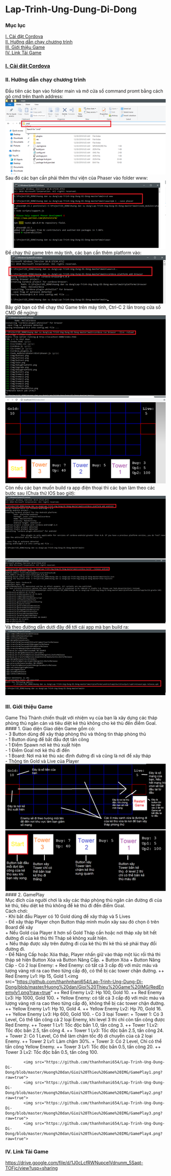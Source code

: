 # Lap-Trinh-Ung-Dung-Di-Dong
### Mục lục  
[I. Cài đặt Cordova](#Modau)  
[II. Hưỡng dẫn chạy chương trình](#chaychuongtrinh)  
[III. Giới thiệu Game](#gioithieugame)  
[IV. Link Tải Game](#taigame)  
<a name="Modau"></a>
### [I. Cài đặt Cordova](https://evothings.com/doc/build/cordova-install-windows.html)  
<a name="chaychuongtrinh"></a>
### II. Hưỡng dẫn chạy chương trình  
Đầu tiên các bạn vào folder main và mở cửa sổ command promt bằng cách gõ cmd trên thanh address:  
      <img src="https://github.com/thanhnhani654/Lap-Trinh-Ung-Dung-Di-Dong/blob/master/Huong%20dan/Huong%20dan%20chay%20chuong%20trinh%20IMG/B1.png?raw=true">  
      Sau đó các bạn cần phải thêm thư viện của Phaser vào folder www:  
      <img src="https://github.com/thanhnhani654/Lap-Trinh-Ung-Dung-Di-Dong/blob/master/Huong%20dan/Huong%20dan%20chay%20chuong%20trinh%20IMG/B2.png?raw=true">  
      Để chạy thử game trên máy tính, các bạn cần thêm platform vào:  
      <img src="https://github.com/thanhnhani654/Lap-Trinh-Ung-Dung-Di-Dong/blob/master/Huong%20dan/Huong%20dan%20chay%20chuong%20trinh%20IMG/B3.png?raw=true">  
      Bây giờ bạn có thể chạy thử Game trên máy tính, Ctrl-C 2 lần trong cửa sổ CMD để ngừng:  
      <img src="https://github.com/thanhnhani654/Lap-Trinh-Ung-Dung-Di-Dong/blob/master/Huong%20dan/Huong%20dan%20chay%20chuong%20trinh%20IMG/B4.png?raw=true">  
      <img src="https://github.com/thanhnhani654/Lap-Trinh-Ung-Dung-Di-Dong/blob/master/Huong%20dan/Huong%20dan%20chay%20chuong%20trinh%20IMG/B5.png?raw=true">  
      Còn nếu các bạn muốn build ra app điện thoại thì các bạn làm theo các bước sau (Chưa thử IOS bao giờ):  
      <img src="https://github.com/thanhnhani654/Lap-Trinh-Ung-Dung-Di-Dong/blob/master/Huong%20dan/Huong%20dan%20chay%20chuong%20trinh%20IMG/B6.png?raw=true">  
      <img src="https://github.com/thanhnhani654/Lap-Trinh-Ung-Dung-Di-Dong/blob/master/Huong%20dan/Huong%20dan%20chay%20chuong%20trinh%20IMG/B7.png?raw=true">  
      Và theo đường dẫn dưới đây để tới cái app mà bạn build ra:  
      <img src="https://github.com/thanhnhani654/Lap-Trinh-Ung-Dung-Di-Dong/blob/master/Huong%20dan/Huong%20dan%20chay%20chuong%20trinh%20IMG/B8.png?raw=true">  
 <a name="gioithieugame"></a>
### III. Giới thiệu Game  
Game Thủ Thành chiến thuật với nhiệm vụ của bạn là xây dựng các tháp phòng thủ ngăn cản và tiêu diệt kẻ thù không cho kẻ thù đến điểm Goal.  
       #### 1.	Giao diện 
            Giao diện Game gồm có:  
            - 3 Button dùng để xây tháp phòng thủ và thông tin tháp phòng thủ  
            - 1 Button dùng để bắt đầu đợt tấn công  
            - 1 Điểm Spawn nơi kẻ thù xuất hiện  
            - 1 Điểm Goal nơi kẻ thù đi đến  
            - 1 Board: Nơi mà kẻ thù xác định đường đi và cũng là nơi để xây tháp  
            - Thông tin Gold và Live của Player  
            <img src="https://github.com/thanhnhani654/Lap-Trinh-Ung-Dung-Di-Dong/blob/master/Huong%20dan/Gioi%20Thieu%20Game%20IMG/Giao%20dien%201.png?raw=true">  
            <img src="https://github.com/thanhnhani654/Lap-Trinh-Ung-Dung-Di-Dong/blob/master/Huong%20dan/Gioi%20Thieu%20Game%20IMG/Giao%20dien%202.png?raw=true">  
       #### 2.	GamePlay  
      Mục đích của người chơi là xây các tháp phòng thủ ngăn cản đường đi của kẻ thù, tiêu diệt kẻ thù không để kẻ thù đi đến điểm Goal.  
            Cách chơi:  
            - Khi bắt đầu Player có 10 Gold dùng để xây tháp và 5 Lives  
            - Để xây tháp Player chọn Button tháp mình muốn xây sau đó chọn ô trên Board để xây  
                  + Nếu Gold của Player ít hơn số Gold Tháp cần hoặc nơi tháp xây bít hết đường đi của kẻ thù thì Tháp sẽ không xuất hiện.  
                  + Nếu tháp được xây trên đường đi của kẻ thù thì kẻ thù sẽ phải thay đổi đường đi.   
            - Để Nâng Cấp hoặc Xóa tháp, Player nhấn giữ vào tháp một lúc rồi thả thì tháp sẽ hiện Button Xóa và Button Nâng Cấp. 
                  + Button Xóa
                  + Button Nâng Cấp
            - Có 2 loại Enemy:
                  + Red Enemy: có tất cả 3 cấp độ với mức máu và lượng vàng rơi ra cao theo từng cấp độ, có thể bị các tower chặn đường.
                        ++ Red Enemy Lv1: Hp 15, Gold 1.<img src="https://github.com/thanhnhani654/Lap-Trinh-Ung-Dung-Di-Dong/blob/master/Huong%20dan/Gioi%20Thieu%20Game%20IMG/RedEnemylv1.png?raw=true"
                        ++ Red Enemy Lv2: Hp 100, Gold 10.
                        ++ Red Enemy Lv3: Hp 1000, Gold 100.
                  + Yellow Enemy: có tất cả 3 cấp độ với mức máu và lượng vàng rơi ra cao theo từng cấp độ, không thể bị các tower chặn đường.
                        ++ Yellow Enemy Lv1: Hp 10, Gold 4.
                        ++ Yellow Enemy Lv2: Hp 70, Gold 16.
                        ++ Yellow Enemy Lv3: Hp 600, Gold 100.
            - Có 3 loại Tower:
                   + Tower 1: Có 3 Level, Có thể tấn công cả 2 loại Enemy, khi level 3 thì chỉ còn tấn công được Red Enemy.
                        ++ Tower 1 Lv1: Tốc độc bắn 1.0, tấn công 3.
                        ++ Tower 1 Lv2: Tốc độc bắn 2.5, tấn công 4.
                        ++ Tower 1 Lv3: Tốc độc bắn 2.5, tấn công 24.
                   + Tower 2: Có 1 Level, Có thể làm chậm tốc độ di chuyển của cả 2 loại Enemy.
                        ++ Tower 2 Lv1: Làm chậm 30%.
                   + Tower 3: Có 2 Level, Chỉ có thể tấn công Yellow Enemy.
                        ++ Tower 3 Lv1: Tốc độc bắn 0.5, tấn công 20.
                        ++ Tower 3 Lv2: Tốc độc bắn 0.5, tấn công 100.


            <img src="https://github.com/thanhnhani654/Lap-Trinh-Ung-Dung-Di-Dong/blob/master/Huong%20dan/Gioi%20Thieu%20Game%20IMG/GamePlay1.png?raw=true">  
            <img src="https://github.com/thanhnhani654/Lap-Trinh-Ung-Dung-Di-Dong/blob/master/Huong%20dan/Gioi%20Thieu%20Game%20IMG/GamePlay2.png?raw=true">  
            <img src="https://github.com/thanhnhani654/Lap-Trinh-Ung-Dung-Di-Dong/blob/master/Huong%20dan/Gioi%20Thieu%20Game%20IMG/GamePlay3.png?raw=true">  
            <img src="https://github.com/thanhnhani654/Lap-Trinh-Ung-Dung-Di-Dong/blob/master/Huong%20dan/Gioi%20Thieu%20Game%20IMG/GamePlay4.png?raw=true">  
 <a name="taigame"></a>
### IV. Link Tải Game
https://drive.google.com/file/d/1J0cLcfRWNupcelVdnunm_5Saqt-TOFjc/view?usp=sharing


